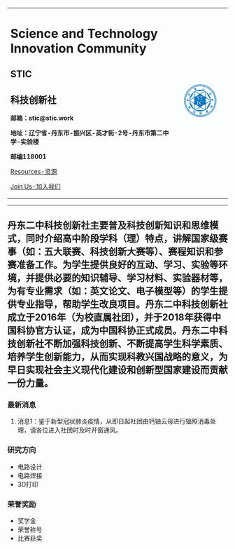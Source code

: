 <div>
<table border="0">
  <tr>
    <td width="75%">
      <h1>Science and Technology Innovation Community</h1>
      <p><h2>STIC</h2></p>
      <p><h2>科技创新社</h2></p>
      <p><b>邮箱：stic@stic.work</b></p>
      <p><b>地址：辽宁省-丹东市-振兴区-英才街-2号-丹东市第二中学-实验楼</b></p>
      <p><b>邮编118001</b></P>
      <p><a href="/library.html">Resources-资源</a></p>
      <P><a href="/joinus.html">Join Us-加入我们</a></p>
    </td>
    <td width="25%">
      <img src="/001.jpg" width="100%">
    </td>
  </tr>
</table>
</div>

---
丹东二中科技创新社主要普及科技创新知识和思维模式，同时介绍高中阶段学科（理）特点，讲解国家级赛事（如：五大联赛、科技创新大赛等）、赛程知识和参赛准备工作。为学生提供良好的互动、学习、实验等环境，并提供必要的知识辅导、学习材料、实验器材等，为有专业需求（如：英文论文、电子模型等）的学生提供专业指导，帮助学生改良项目。丹东二中科技创新社成立于2016年（为校直属社团），并于2018年获得中国科协官方认证，成为中国科协正式成员。丹东二中科技创新社不断加强科技创新、不断提高学生科学素质、培养学生创新能力，从而实现科教兴国战略的意义，为早日实现社会主义现代化建设和创新型国家建设而贡献一份力量。
---

### 最新消息
1. 消息1：鉴于新型冠状肺炎疫情，从即日起社团由钙铀云母进行辐照消毒处理，请各位进入社团时及时开窗通风。

### 研究方向
- 电路设计
- 电路焊接
- 3D打印

### 荣誉奖励
- 奖学金
- 荣誉称号
- 比赛获奖

### 

